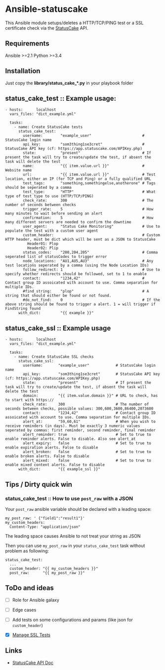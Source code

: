 # Ansible-statuscake

This Ansible module setups/deletes a HTTP/TCP/PING test or a SSL certificate check via the [StatusCake](https://www.statuscake.com) API.

## Requirements

Ansible >=2.1
Python >=3.4

## Installation

Just copy the **library/status_cake_*.py** in your playbook folder

## status_cake_test :: Example usage:

```
- hosts:      localhost
  vars_files: "dict_example.yml"

  tasks:
    - name: Create StatusCake tests
      status_cake_test:
        username:        "example_user"                       # StatusCake login name
        api_key:         "som3thing1se3cret"                  # StatusCake API key (cf: https://app.statuscake.com/APIKey.php)
        state:           "present"                            # If present the task will try to create/update the test, if absent the task will delete the test
        name:            "{{ item.value.url }}"               # Website name
        url:             "{{ item.value.url }}"               # Test location, either an IP (for TCP and Ping) or a fully qualified URL
        test_tags:       "something,somethingelse,anotherone" # Tags should be seperated by a comma
        test_type:       "HTTP"                               # What type of test type to use (HTTP/TCP/PING)
        check_rate:      300                                  # The number of seconds between checks
        trigger_rate:    5                                    # How many minutes to wait before sending an alert
        confirmation:    5                                    # How many different servers are needed to confirm the downtime
        user_agent:      "Status Cake Monitoring"             # Use to populate the test with a custom user agent
        custom_header:                                        # Custom HTTP header, must be dict which will be sent as a JSON to StatusCake
          Header01: Plop
          Header02: Plip
        status_codes:    "200,204,205"                        # Comma seperated list of statusCodes to trigger error
        node_locations:  "AU1,AU5,AU3"                        # Any test locations seperated by a comma (using the Node Location IDs)
        follow_redirect: 1                                    # Use to specify whether redirects should be followed, set to 1 to enable
        contact:         "1234,42"                            # Contact group ID assoicated with account to use. Comma separation for multiple IDs.
        #find_string:    "plop"                               # A string that should either be found or not found.
        #do_not_find:    0                                    # If the above string should be found to trigger a alert. 1 = will trigger if FindString found
      with_dict:         "{{ example }}"
```

## status_cake_ssl :: Example usage

```
- hosts:      localhost
  vars_files: "dict_example.yml"

  tasks:
    - name: Create StatusCake SSL checks
      status_cake_ssl:
        username:       "example_user"            # StatusCake login name
        api_key:        "som3thing1se3cret"       # StatusCake API key (cf: https://app.statuscake.com/APIKey.php)
        state:          "present"                 # If present the task will try to create/update the test, if absent the task will delete the test
        domain:         "{{ item.value.domain }}" # URL to check, has to start with https://
        check_rate:     300                       # The number of seconds between checks, possible values: 300,600,3600,86400,2073600
        contact:        "1234,42"                 # Contact group ID assoicated with account to use. Comma separation for multiple IDs.
        alert_at:       "59,60,61"                # When you wish to receive reminders (in days). Must be exactly 3 numeric values seperated by commas: first reminder, second reminder, final reminder
        alert_reminder: true                      # Set to true to enable reminder alerts. False to disable. Also see alert_at
        alert_expiry:   false                     # Set to true to enable expiration alerts. False to disable
        alert_broken:   false                     # Set to true to enable broken alerts. False to disable
        alert_mixed:    false                     # Set to true to enable mixed content alerts. False to disable
      with_dict:        "{{ example_ssl }}"
```


## Tips / Dirty quick win

### status_cake_test :: How to use `post_raw` with a JSON

Your `post_raw` ansible variable should be declared with a leading space:

```
my_post_raw: ' {"field1":"result1"}'
my_custom_headers:
  Content-Type: "application/json"
```

The leading space causes Ansible to not treat your string as JSON

Then you can use `my_post_raw` in your `status_cake_test` task without problem as following:

```
status_cake_test:
  ...
  custom_header: "{{ my_custom_headers }}"
  post_raw:      "{{ my_post_raw }}"
```


## ToDo and ideas

- [ ] Role for Ansible galaxy
- [ ] Edge cases
- [ ] Add tests on some configurations and params (like json for `custom_header`)
- [x] [Manage SSL Tests](https://github.com/labynocle/ansible-statuscake/issues/5)


## Links

* [StatusCake API Doc](https://www.statuscake.com/api/Tests/Updating%20Inserting%20and%20Deleting%20Tests.md)
